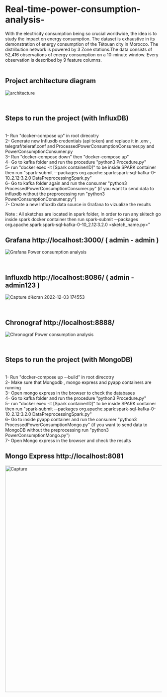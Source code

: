 # Real-time-power-consumption-analysis-
With the electricity consumption being so crucial worldwide, the idea is to study the impact on energy consumption. The dataset is exhaustive in its demonstration of energy consumption of the Tétouan city in Morocco. The distribution network is powered by 3 Zone stations.The data consists of 52,416 observations of energy consumption on a 10-minute window. Every observation is described by 9 feature columns.<br />
<br />

## Project architecture diagram

![architecture](https://user-images.githubusercontent.com/17914107/201059480-6cc7c7a5-e341-4e85-84c0-1d6253925cad.png)

<br />

## Steps to run the project (with InfluxDB) 
<br />
1- Run "docker-compose up" in root direcotry<br />
2- Generate new Influxdb credentials (api token) and replace it in .env , telegraf/teleraf.conf and ProcessedPowerConsumptionConsumer.py and PowerConsumptionConsumer.py<br />
3- Run "docker-compose down" then "docker-compose up" <br />
4- Go to kafka folder and run the procedure "python3 Procedure.py" <br /> 
5- run "docker exec -it [Spark containerID]" to be inside SPARK container then run "spark-submit --packages org.apache.spark:spark-sql-kafka-0-10_2.12:3.2.0 DataPreprocessingSpark.py"<br /> 
6-  Go to kafka folder again and run the consumer "python3 ProcessedPowerConsumptionConsumer.py" (if you want to send data to influxdb without the preprocessing run "python3 PowerConsumptionConsumer.py") <br /> 
7- Create a new Influxdb data source in Grafana to vizualize the results<br />

Note : All sketches are located in spark folder, In order to run any skitech go inside spark docker container then run spark-submit --packages org.apache.spark:spark-sql-kafka-0-10_2.12:3.2.0 <sketch_name.py>"

## Grafana http://localhost:3000/ ( admin - admin )<br />

![Grafana Power consumption analysis](https://user-images.githubusercontent.com/17914107/205452043-caf37019-f17c-4d46-8858-b33cc54d5a9c.png)

<br />

## Influxdb http://localhost:8086/ ( admin - admin123 )<br />

![Capture d’écran 2022-12-03 174553](https://user-images.githubusercontent.com/17914107/205452057-55784235-5a5f-4fe5-b5ed-258c96c24719.png)

<br />

## Chronograf http://localhost:8888/
![Chronograf Power consumption analysis](https://user-images.githubusercontent.com/17914107/205452034-a7380b78-bae1-4797-a961-a2edfffd4d70.png)


<br />

## Steps to run the project (with MongoDB) 
<br />
1- Run "docker-compose up --build" in root direcotry<br />
2- Make sure that Mongodb , mongo express and pyapp containers are running<br />
3- Open mongo express in the browser to check the databases <br />
4- Go to kafka folder and run the procedure "python3 Procedure.py" <br /> 
5- run "docker exec -it [Spark containerID]" to be inside SPARK container then run "spark-submit --packages org.apache.spark:spark-sql-kafka-0-10_2.12:3.2.0 DataPreprocessingSpark.py"<br /> 
6-  Go to inside pyapp container and run the consumer "python3 ProcessedPowerConsumptionMongo.py" (if you want to send data to MongoDB without the preprocessing run "python3 PowerConsumptionMongo.py") <br /> 
7- Open Mongo express in the browser and check the results <br />

## Mongo Express http://localhost:8081 <br />

<img width="728" alt="Capture" src="https://user-images.githubusercontent.com/56035229/205452601-6269061f-3a02-41c6-9e65-5b9df93828e5.PNG">
